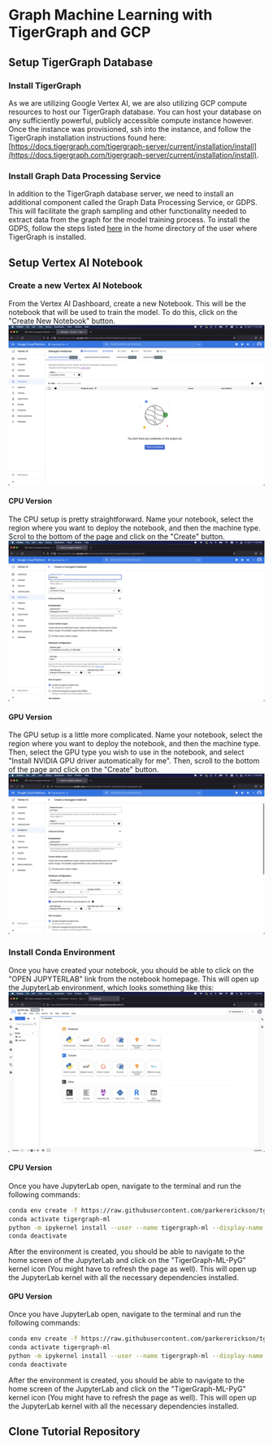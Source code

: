 # Graph Machine Learning with TigerGraph and GCP

## Setup TigerGraph Database
### Install TigerGraph
As we are utilizing Google Vertex AI, we are also utilizing GCP compute resources to host our TigerGraph database. You can host your database on any sufficiently powerful, publicly accessible compute instance however. Once the instance was provisioned, ssh into the instance, and follow the TigerGraph installation instructions found here: [https://docs.tigergraph.com/tigergraph-server/current/installation/install](https://docs.tigergraph.com/tigergraph-server/current/installation/install).

### Install Graph Data Processing Service
In addition to the TigerGraph database server, we need to install an additional component called the Graph Data Processing Service, or GDPS. This will facilitate the graph sampling and other functionality needed to extract data from the graph for the model training process. To install the GDPS, follow the steps listed [here](https://github.com/TigerGraph-DevLabs/GDPS) in the home directory of the user where TigerGraph is installed.


## Setup Vertex AI Notebook
### Create a new Vertex AI Notebook
From the Vertex AI Dashboard, create a new Notebook. This will be the notebook that will be used to train the model. To do this, click on the "Create New Notebook" button.
![Create Notebook](./doc/notebook-home.png)

#### CPU Version
The CPU setup is pretty straightforward. Name your notebook, select the region where you want to deploy the notebook, and then the machine type. Scrol to the bottom of the page and click on the "Create" button.
![CPU Setup](./doc/cpu-setup.png)

#### GPU Version
The GPU setup is a little more complicated. Name your notebook, select the region where you want to deploy the notebook, and then the machine type. Then, select the GPU type you wish to use in the notebook, and select "Install NVIDIA GPU driver automatically for me". Then, scroll to the bottom of the page and click on the "Create" button.
![GPU Setup](./doc/gpu-setup.png)

### Install Conda Environment
Once you have created your notebook, you should be able to click on the "OPEN JUPYTERLAB" link from the notebook homepage. This will open up the JupyterLab environment, which looks something like this:
![JupyterLab](./doc/jupyterlab-home.png)
#### CPU Version
Once you have JupyterLab open, navigate to the terminal and run the following commands:
```sh
conda env create -f https://raw.githubusercontent.com/parkererickson/tgml-google-vertex/main/environment-cpu.yml
conda activate tigergraph-ml
python -m ipykernel install --user --name tigergraph-ml --display-name TigerGraph-ML-PyG
conda deactivate
```

After the environment is created, you should be able to navigate to the home screen of the JupyterLab and click on the "TigerGraph-ML-PyG" kernel icon (You might have to refresh the page as well). This will open up the JupyterLab kernel with all the necessary dependencies installed.
#### GPU Version
Once you have JupyterLab open, navigate to the terminal and run the following commands:
```sh
conda env create -f https://raw.githubusercontent.com/parkererickson/tgml-google-vertex/main/environment-gpu.yml
conda activate tigergraph-ml
python -m ipykernel install --user --name tigergraph-ml --display-name TigerGraph-ML-PyG
conda deactivate
```

After the environment is created, you should be able to navigate to the home screen of the JupyterLab and click on the "TigerGraph-ML-PyG" kernel icon (You might have to refresh the page as well). This will open up the JupyterLab kernel with all the necessary dependencies installed.

## Clone Tutorial Repository



